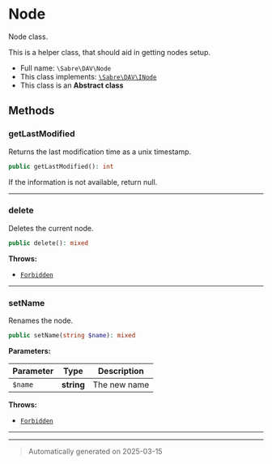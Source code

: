 
# Node

Node class.

This is a helper class, that should aid in getting nodes setup.

* Full name: `\Sabre\DAV\Node`
* This class implements:
[`\Sabre\DAV\INode`](./INode.md)
* This class is an **Abstract class**




## Methods


### getLastModified

Returns the last modification time as a unix timestamp.

```php
public getLastModified(): int
```

If the information is not available, return null.










***

### delete

Deletes the current node.

```php
public delete(): mixed
```











**Throws:**

- [`Forbidden`](./Exception/Forbidden.md)



***

### setName

Renames the node.

```php
public setName(string $name): mixed
```








**Parameters:**

| Parameter | Type | Description |
|-----------|------|-------------|
| `$name` | **string** | The new name |




**Throws:**

- [`Forbidden`](./Exception/Forbidden.md)



***


***
> Automatically generated on 2025-03-15
